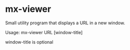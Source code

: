 mx-viewer
=========

Small utility program that displays a URL in a new window.

Usage: 
mx-viewer URL [window-title]

window-title is optional
